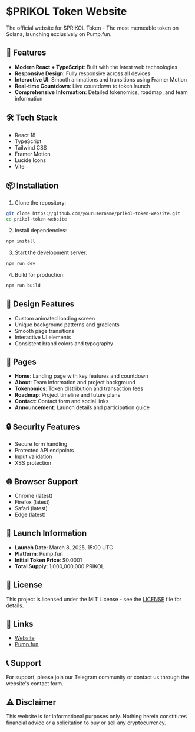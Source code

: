 # $PRIKOL Token Website

The official website for $PRIKOL Token - The most memeable token on Solana, launching exclusively on Pump.fun.

## 🚀 Features

- **Modern React + TypeScript**: Built with the latest web technologies
- **Responsive Design**: Fully responsive across all devices
- **Interactive UI**: Smooth animations and transitions using Framer Motion
- **Real-time Countdown**: Live countdown to token launch
- **Comprehensive Information**: Detailed tokenomics, roadmap, and team information

## 🛠️ Tech Stack

- React 18
- TypeScript
- Tailwind CSS
- Framer Motion
- Lucide Icons
- Vite

## 📦 Installation

1. Clone the repository:
```bash
git clone https://github.com/yourusername/prikol-token-website.git
cd prikol-token-website
```

2. Install dependencies:
```bash
npm install
```

3. Start the development server:
```bash
npm run dev
```

4. Build for production:
```bash
npm run build
```

## 🎨 Design Features

- Custom animated loading screen
- Unique background patterns and gradients
- Smooth page transitions
- Interactive UI elements
- Consistent brand colors and typography

## 📱 Pages

- **Home**: Landing page with key features and countdown
- **About**: Team information and project background
- **Tokenomics**: Token distribution and transaction fees
- **Roadmap**: Project timeline and future plans
- **Contact**: Contact form and social links
- **Announcement**: Launch details and participation guide

## 🔒 Security Features

- Secure form handling
- Protected API endpoints
- Input validation
- XSS protection

## 🌐 Browser Support

- Chrome (latest)
- Firefox (latest)
- Safari (latest)
- Edge (latest)

## 📅 Launch Information

- **Launch Date**: March 8, 2025, 15:00 UTC
- **Platform**: Pump.fun
- **Initial Token Price**: $0.0001
- **Total Supply**: 1,000,000,000 PRIKOL

## 📄 License

This project is licensed under the MIT License - see the [LICENSE](LICENSE) file for details.

## 🔗 Links

- [Website](https://callprikol.ru)
- [Pump.fun](https://pump.fun)

## 📞 Support

For support, please join our Telegram community or contact us through the website's contact form.

## ⚠️ Disclaimer

This website is for informational purposes only. Nothing herein constitutes financial advice or a solicitation to buy or sell any cryptocurrency.